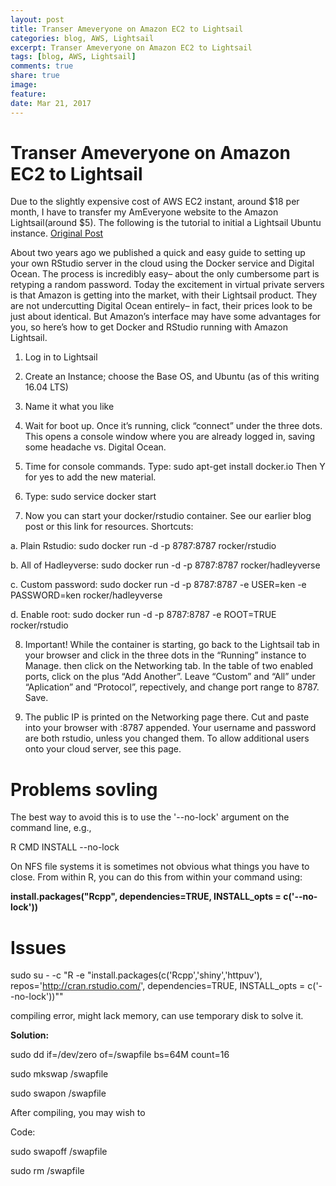```yaml
---
layout: post
title: Transer Ameveryone on Amazon EC2 to Lightsail
categories: blog, AWS, Lightsail
excerpt: Transer Ameveryone on Amazon EC2 to Lightsail
tags: [blog, AWS, Lightsail]
comments: true
share: true
image:
feature:
date: Mar 21, 2017
---
```


# Transer Ameveryone on Amazon EC2 to Lightsail

Due to the slightly expensive cost of AWS EC2 instant, around \$18 per month, I have to transfer my AmEveryone website to the Amazon Lightsail(around \$5). The following is the tutorial to initial a Lightsail Ubuntu instance. [Original Post](http://sas-and-r.blogspot.com/2016/12/rstudio-in-cloud-with-amazon-lightsail.html?utm_source=feedburner&utm_medium=feed&utm_campaign=Feed%3A+SASandR+%28SAS+and+R%29)

About two years ago we published a quick and easy guide to setting up your own RStudio server in the cloud using the Docker service and Digital Ocean. The process is incredibly easy– about the only cumbersome part is retyping a random password. Today the excitement in virtual private servers is that Amazon is getting into the market, with their Lightsail product. They are not undercutting Digital Ocean entirely– in fact, their prices look to be just about identical. But Amazon’s interface may have some advantages for you, so here’s how to get Docker and RStudio running with Amazon Lightsail.

1. Log in to Lightsail

2. Create an Instance; choose the Base OS, and Ubuntu (as of this writing 16.04 LTS)

3. Name it what you like

4. Wait for boot up. Once it’s running, click “connect” under the three dots. This opens a console window where you are already logged in, saving some headache vs. Digital Ocean.

5. Time for console commands. Type: sudo apt-get install docker.io Then Y for yes to add the new material.

6. Type: sudo service docker start

7. Now you can start your docker/rstudio container. See our earlier blog post or this link for resources. Shortcuts:

a. Plain Rstudio: sudo docker run -d -p 8787:8787 rocker/rstudio

b. All of Hadleyverse: sudo docker run -d -p 8787:8787 rocker/hadleyverse

c. Custom password: sudo docker run -d -p 8787:8787 -e USER=ken -e PASSWORD=ken rocker/hadleyverse

d. Enable root: sudo docker run -d -p 8787:8787 -e ROOT=TRUE rocker/rstudio

8. Important! While the container is starting, go back to the Lightsail tab in your browser and click in the three dots in the “Running” instance to Manage. then click on the Networking tab. In the table of two enabled ports, click on the plus “Add Another”. Leave “Custom” and “All” under “Aplication” and “Protocol”, repectively, and change port range to 8787. Save.

9. The public IP is printed on the Networking page there. Cut and paste into your browser with :8787 appended. Your username and password are both rstudio, unless you changed them. To allow additional users onto your cloud server, see this page.

# Problems sovling

The best way to avoid this is to use the '--no-lock' argument on the command line, e.g.,

R CMD INSTALL --no-lock <pkg>

On NFS file systems it is sometimes not obvious what things you have to close. From within R, you can do this from within your command using:

**install.packages("Rcpp", dependencies=TRUE, INSTALL_opts = c('--no-lock'))**

# Issues

sudo su - -c "R -e \"install.packages(c('Rcpp','shiny','httpuv'), repos='http://cran.rstudio.com/', dependencies=TRUE, INSTALL_opts = c('--no-lock'))\""

compiling error, might lack memory, can use temporary disk to solve it.

**Solution:**

sudo dd if=/dev/zero of=/swapfile bs=64M count=16

sudo mkswap /swapfile

sudo swapon /swapfile

After compiling, you may wish to

Code:
  
sudo swapoff /swapfile

sudo rm /swapfile


